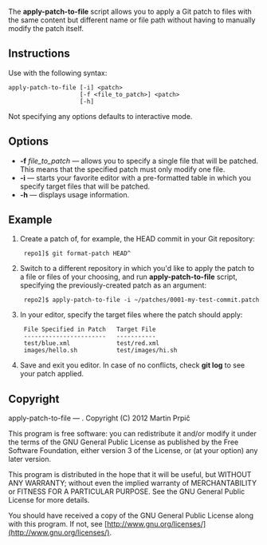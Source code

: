 The **apply-patch-to-file** script allows you to apply a Git patch to files with the same content but different name or file path without having to manually modify the patch itself.

Instructions
------------

Use with the following syntax:

    apply-patch-to-file [-i] <patch>
                        [-f <file_to_patch>] <patch>
                        [-h]

Not specifying any options defaults to interactive mode.

Options
-------

* **-f** *file_to_patch* — allows you to specify a single file that will be patched. This means that the specified patch must only modify one file.
* **-i** — starts your favorite editor with a pre-formatted table in which you specify target files that will be patched.
* **-h** — displays usage information.

Example
-------

1. Create a patch of, for example, the HEAD commit in your Git repository:

        repo1]$ git format-patch HEAD^

2. Switch to a different repository in which you'd like to apply the patch to a file or files of your choosing, and run **apply-patch-to-file** script, specifying the previously-created patch as an argument:

        repo2]$ apply-patch-to-file -i ~/patches/0001-my-test-commit.patch

3. In your editor, specify the target files where the patch should apply:

        File Specified in Patch   Target File
        -----------------------   -----------
        test/blue.xml             test/red.xml
        images/hello.sh           test/images/hi.sh

4. Save and exit you editor. In case of no conflicts, check **git log** to see your patch applied.

Copyright
---------

apply-patch-to-file — . Copyright (C) 2012 Martin Prpič

This program is free software: you can redistribute it and/or modify it under the terms of the GNU General Public License as published by the Free Software Foundation, either version 3 of the License, or (at your option) any later version.

This program is distributed in the hope that it will be useful, but WITHOUT ANY WARRANTY; without even the implied warranty of MERCHANTABILITY or FITNESS FOR A PARTICULAR PURPOSE. See the GNU General Public License for more details.

You should have received a copy of the GNU General Public License along with this program. If not, see [http://www.gnu.org/licenses/](http://www.gnu.org/licenses/).
